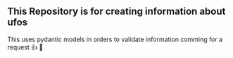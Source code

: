 ## This Repository is for creating information about ufos

This uses pydantic models in orders to validate information comming for a request
👍 🚀
